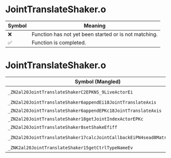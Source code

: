 # JointTranslateShaker.o
| Symbol | Meaning 
| ------------- | ------------- 
| :x: | Function has not yet been started or is not matching. 
| :white_check_mark: | Function is completed. 


# JointTranslateShaker.o
| Symbol (Mangled) | Symbol (Demangled) | Decompiled? |
| ------------- |  ------------- | ------------- |
| `_ZN2al20JointTranslateShakerC2EPKNS_9LiveActorEi` | `al::JointTranslateShaker::JointTranslateShaker(al::LiveActor const*,int)` | :white_check_mark: |
| `_ZN2al20JointTranslateShaker6appendEi18JointTranslateAxis` | `al::JointTranslateShaker::append(int,JointTranslateAxis)` | :white_check_mark: |
| `_ZN2al20JointTranslateShaker6appendEPKc18JointTranslateAxis` | `al::JointTranslateShaker::append(char const*,JointTranslateAxis)` | :white_check_mark: |
| `_ZN2al20JointTranslateShaker18getJointIndexActorEPKc` | `al::JointTranslateShaker::getJointIndexActor(char const*)` | :white_check_mark: |
| `_ZN2al20JointTranslateShaker8setShakeEfiff` | `al::JointTranslateShaker::setShake(float,int,float,float)` | :white_check_mark: |
| `_ZN2al20JointTranslateShaker17calcJointCallbackEiPN4sead8Matrix34IfEE` | `al::JointTranslateShaker::calcJointCallback(int,sead::Matrix34<float> *)` | :white_check_mark: |
| `_ZNK2al20JointTranslateShaker15getCtrlTypeNameEv` | `al::JointTranslateShaker::getCtrlTypeName(void)const` | :white_check_mark: |
